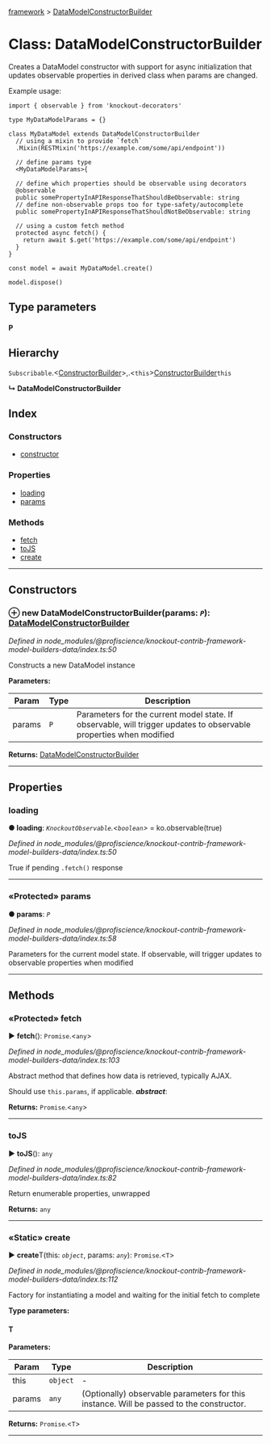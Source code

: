 [framework](../README.md) > [DataModelConstructorBuilder](../classes/datamodelconstructorbuilder.md)



# Class: DataModelConstructorBuilder


Creates a DataModel constructor with support for async initialization that updates observable properties in derived class when params are changed.

Example usage:

    import { observable } from 'knockout-decorators'

    type MyDataModelParams = {}

    class MyDataModel extends DataModelConstructorBuilder
      // using a mixin to provide `fetch`
      .Mixin(RESTMixin('https://example.com/some/api/endpoint'))

      // define params type
      <MyDataModelParams>{

      // define which properties should be observable using decorators
      @observable
      public somePropertyInAPIResponseThatShouldBeObservable: string
      // define non-observable props too for type-safety/autocomplete
      public somePropertyInAPIResponseThatShouldNotBeObservable: string

      // using a custom fetch method
      protected async fetch() {
        return await $.get('https://example.com/some/api/endpoint')
      }
    }

    const model = await MyDataModel.create()

    model.dispose()

## Type parameters
#### P 
## Hierarchy


 `Subscribable`.<[ConstructorBuilder](constructorbuilder.md)>,.<`this`>[ConstructorBuilder](constructorbuilder.md)`this`

**↳ DataModelConstructorBuilder**







## Index

### Constructors

* [constructor](datamodelconstructorbuilder.md#constructor)


### Properties

* [loading](datamodelconstructorbuilder.md#loading)
* [params](datamodelconstructorbuilder.md#params)


### Methods

* [fetch](datamodelconstructorbuilder.md#fetch)
* [toJS](datamodelconstructorbuilder.md#tojs)
* [create](datamodelconstructorbuilder.md#create)



---
## Constructors
<a id="constructor"></a>


### ⊕ **new DataModelConstructorBuilder**(params: *`P`*): [DataModelConstructorBuilder](datamodelconstructorbuilder.md)


*Defined in node_modules/@profiscience/knockout-contrib-framework-model-builders-data/index.ts:50*



Constructs a new DataModel instance


**Parameters:**

| Param | Type | Description |
| ------ | ------ | ------ |
| params | `P`   |  Parameters for the current model state. If observable, will trigger updates to observable properties when modified |





**Returns:** [DataModelConstructorBuilder](datamodelconstructorbuilder.md)

---


## Properties
<a id="loading"></a>

###  loading

**●  loading**:  *`KnockoutObservable`.<`boolean`>*  =  ko.observable(true)

*Defined in node_modules/@profiscience/knockout-contrib-framework-model-builders-data/index.ts:50*



True if pending `.fetch()` response




___

<a id="params"></a>

### «Protected» params

**●  params**:  *`P`* 

*Defined in node_modules/@profiscience/knockout-contrib-framework-model-builders-data/index.ts:58*



Parameters for the current model state. If observable, will trigger updates to observable properties when modified




___


## Methods
<a id="fetch"></a>

### «Protected» fetch

► **fetch**(): `Promise`.<`any`>



*Defined in node_modules/@profiscience/knockout-contrib-framework-model-builders-data/index.ts:103*



Abstract method that defines how data is retrieved, typically AJAX.

Should use `this.params`, if applicable.
*__abstract__*: 





**Returns:** `Promise`.<`any`>





___

<a id="tojs"></a>

###  toJS

► **toJS**(): `any`



*Defined in node_modules/@profiscience/knockout-contrib-framework-model-builders-data/index.ts:82*



Return enumerable properties, unwrapped




**Returns:** `any`





___

<a id="create"></a>

### «Static» create

► **create**T(this: *`object`*, params: *`any`*): `Promise`.<`T`>



*Defined in node_modules/@profiscience/knockout-contrib-framework-model-builders-data/index.ts:112*



Factory for instantiating a model and waiting for the initial fetch to complete


**Type parameters:**

#### T 
**Parameters:**

| Param | Type | Description |
| ------ | ------ | ------ |
| this | `object`   |  - |
| params | `any`   |  (Optionally) observable parameters for this instance. Will be passed to the constructor. |





**Returns:** `Promise`.<`T`>





___


